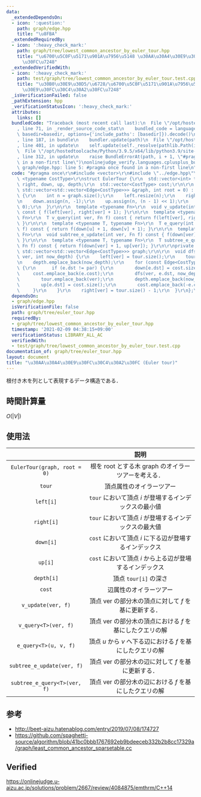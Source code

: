 ```yaml
---
data:
  _extendedDependsOn:
  - icon: ':question:'
    path: graph/edge.hpp
    title: "\u8FBA"
  _extendedRequiredBy:
  - icon: ':heavy_check_mark:'
    path: graph/tree/lowest_common_ancestor_by_euler_tour.hpp
    title: "\u6700\u5C0F\u5171\u901A\u7956\u5148 \u30AA\u30A4\u30E9\u30FC\u30C4\u30A2\
      \u30FC\u7248"
  _extendedVerifiedWith:
  - icon: ':heavy_check_mark:'
    path: test/graph/tree/lowest_common_ancestor_by_euler_tour.test.cpp
    title: "\u30B0\u30E9\u30D5/\u6728/\u6700\u5C0F\u5171\u901A\u7956\u5148 \u30AA\u30A4\
      \u30E9\u30FC\u30C4\u30A2\u30FC\u7248"
  _isVerificationFailed: false
  _pathExtension: hpp
  _verificationStatusIcon: ':heavy_check_mark:'
  attributes:
    links: []
  bundledCode: "Traceback (most recent call last):\n  File \"/opt/hostedtoolcache/Python/3.9.5/x64/lib/python3.9/site-packages/onlinejudge_verify/documentation/build.py\"\
    , line 71, in _render_source_code_stat\n    bundled_code = language.bundle(stat.path,\
    \ basedir=basedir, options={'include_paths': [basedir]}).decode()\n  File \"/opt/hostedtoolcache/Python/3.9.5/x64/lib/python3.9/site-packages/onlinejudge_verify/languages/cplusplus.py\"\
    , line 187, in bundle\n    bundler.update(path)\n  File \"/opt/hostedtoolcache/Python/3.9.5/x64/lib/python3.9/site-packages/onlinejudge_verify/languages/cplusplus_bundle.py\"\
    , line 401, in update\n    self.update(self._resolve(pathlib.Path(included), included_from=path))\n\
    \  File \"/opt/hostedtoolcache/Python/3.9.5/x64/lib/python3.9/site-packages/onlinejudge_verify/languages/cplusplus_bundle.py\"\
    , line 312, in update\n    raise BundleErrorAt(path, i + 1, \"#pragma once found\
    \ in a non-first line\")\nonlinejudge_verify.languages.cplusplus_bundle.BundleErrorAt:\
    \ graph/edge.hpp: line 5: #pragma once found in a non-first line\n"
  code: "#pragma once\r\n#include <vector>\r\n#include \"../edge.hpp\"\r\n\r\ntemplate\
    \ <typename CostType>\r\nstruct EulerTour {\r\n  std::vector<int> tour, left,\
    \ right, down, up, depth;\r\n  std::vector<CostType> cost;\r\n\r\n  EulerTour(const\
    \ std::vector<std::vector<Edge<CostType>>> &graph, int root = 0) : graph(graph)\
    \ {\r\n    int n = graph.size();\r\n    left.resize(n);\r\n    right.resize(n);\r\
    \n    down.assign(n, -1);\r\n    up.assign(n, (n - 1) << 1);\r\n    dfs(-1, root,\
    \ 0);\r\n  }\r\n\r\n  template <typename Fn>\r\n  void v_update(int ver, Fn f)\
    \ const { f(left[ver], right[ver] + 1); }\r\n\r\n  template <typename T, typename\
    \ Fn>\r\n  T v_query(int ver, Fn f) const { return f(left[ver], right[ver] + 1);\
    \ }\r\n\r\n  template <typename T, typename Fn>\r\n  T e_query(int u, int v, Fn\
    \ f) const { return f(down[u] + 1, down[v] + 1); }\r\n\r\n  template <typename\
    \ Fn>\r\n  void subtree_e_update(int ver, Fn f) const { f(down[ver] + 1, up[ver]);\
    \ }\r\n\r\n  template <typename T, typename Fn>\r\n  T subtree_e_query(int ver,\
    \ Fn f) const { return f(down[ver] + 1, up[ver]); }\r\n\r\nprivate:\r\n  const\
    \ std::vector<std::vector<Edge<CostType>>> graph;\r\n\r\n  void dfs(int par, int\
    \ ver, int now_depth) {\r\n    left[ver] = tour.size();\r\n    tour.emplace_back(ver);\r\
    \n    depth.emplace_back(now_depth);\r\n    for (const Edge<CostType> &e : graph[ver])\
    \ {\r\n      if (e.dst != par) {\r\n        down[e.dst] = cost.size();\r\n   \
    \     cost.emplace_back(e.cost);\r\n        dfs(ver, e.dst, now_depth + 1);\r\n\
    \        tour.emplace_back(ver);\r\n        depth.emplace_back(now_depth);\r\n\
    \        up[e.dst] = cost.size();\r\n        cost.emplace_back(-e.cost);\r\n \
    \     }\r\n    }\r\n    right[ver] = tour.size() - 1;\r\n  }\r\n};\r\n"
  dependsOn:
  - graph/edge.hpp
  isVerificationFile: false
  path: graph/tree/euler_tour.hpp
  requiredBy:
  - graph/tree/lowest_common_ancestor_by_euler_tour.hpp
  timestamp: '2021-02-09 04:38:15+09:00'
  verificationStatus: LIBRARY_ALL_AC
  verifiedWith:
  - test/graph/tree/lowest_common_ancestor_by_euler_tour.test.cpp
documentation_of: graph/tree/euler_tour.hpp
layout: document
title: "\u30AA\u30A4\u30E9\u30FC\u30C4\u30A2\u30FC (Euler tour)"
---
```


根付き木を列として表現するデータ構造である．


## 時間計算量

$O(\lvert V \rvert)$


## 使用法

||説明|
|:--:|:--:|
|`EulerTour(graph, root = 0)`|根を $\mathrm{root}$ とする木 $\mathrm{graph}$ のオイラーツアーを考える．|
|`tour`|頂点属性のオイラーツアー|
|`left[i]`|`tour` において頂点 $i$ が登場するインデックスの最小値|
|`right[i]`|`tour` において頂点 $i$ が登場するインデックスの最大値|
|`down[i]`|`cost` において頂点 $i$ に下る辺が登場するインデックス|
|`up[i]`|`cost` において頂点 $i$ から上る辺が登場するインデックス|
|`depth[i]`|頂点 `tour[i]` の深さ|
|`cost`|辺属性のオイラーツアー|
|`v_update(ver, f)`|頂点 $\mathrm{ver}$ の部分木の頂点に対して $f$ を基に更新する．|
|`v_query<T>(ver, f)`|頂点 $\mathrm{ver}$ の部分木の頂点における $f$ を基にしたクエリの解|
|`e_query<T>(u, v, f)`|頂点 $u$ から $v$ へ下る辺における $f$ を基にしたクエリの解|
|`subtree_e_update(ver, f)`|頂点 $\mathrm{ver}$ の部分木の辺に対して $f$ を基に更新する．|
|`subtree_e_query<T>(ver, f)`|頂点 $\mathrm{ver}$ の部分木の辺における $f$ を基にしたクエリの解|


## 参考

- http://beet-aizu.hatenablog.com/entry/2019/07/08/174727
- https://github.com/spaghetti-source/algorithm/blob/41bc0bbb1767692eb9bdeeceb332b2b8cc17329a/graph/least_common_ancestor_sparsetable.cc


## Verified

https://onlinejudge.u-aizu.ac.jp/solutions/problem/2667/review/4084875/emthrm/C++14
